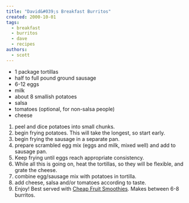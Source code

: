 ```yaml
---
title: "David&#039;s Breakfast Burritos"
created: 2000-10-01
tags: 
  - breakfast
  - burritos
  - dave
  - recipes
authors: 
  - scott
---
```


- 1 package tortillas
- half to full pound ground sausage
- 6-12 eggs
- milk
- about 8 smallish potatoes
- salsa
- tomatoes (optional, for non-salsa people)
- cheese

1. peel and dice potatoes into small chunks.
2. begin frying potatoes. This will take the longest, so start early.
3. begin frying the sausage in a separate pan.
4. prepare scrambled egg mix (eggs and milk, mixed well) and add to sausage pan.
5. Keep frying until eggs reach appropriate consistency.
6. While all this is going on, heat the tortillas, so they will be flexible, and grate the cheese.
7. combine egg/sausage mix with potatoes in tortilla.
8. add cheese, salsa and/or tomatoes according to taste.
9. Enjoy! Best served with [Cheap Fruit Smoothies](/2000/10/cheap-fruit-smoothies). Makes between 6-8 burritos.
